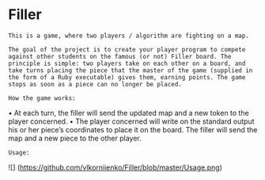 # Filler

    This is a game, where two players / algorithm are fighting on a map.

  	The goal of the project is to create your player program to compete against other students on the famous (or not) Filler board. The principle is simple: two players take on each other on a board, and take turns placing the piece that the master of the game (supplied in the form of a Ruby executable) gives them, earning points. The game stops as soon as a piece can no longer be placed.

 	How the game works:
•  At each turn, the filler will send the updated map and a new token to the player concerned.
•  The player concerned will write on the standard output his or her piece’s coordinates to place it on the board.
 The filler will send the map and a new piece to the other player.
 
	Usage:
![] (https://github.com/vlkorniienko/Filler/blob/master/Usage.png)

